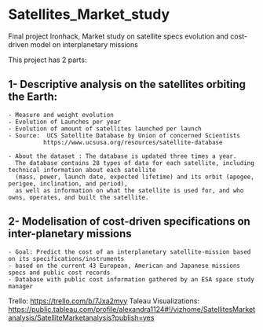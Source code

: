 # Satellites_Market_study

Final project Ironhack, Market study on satellite specs evolution and cost-driven model on interplanetary missions


This project has 2 parts:

## 1-  Descriptive analysis on the satellites orbiting the Earth:
    - Measure and weight evolution
    - Evolution of Launches per year 
    - Evolution of amount of satellites launched per launch
    - Source:  UCS Satellite Database by Union of concerned Scientists
              https://www.ucsusa.org/resources/satellite-database
              
    - About the dataset : The database is updated three times a year. 
      The database contains 28 types of data for each satellite, including technical information about each satellite 
      (mass, power, launch date, expected lifetime) and its orbit (apogee, perigee, inclination, and period), 
      as well as information on what the satellite is used for, and who owns, operates, and built the satellite.
        
    
## 2- Modelisation of cost-driven specifications on inter-planetary missions
    - Goal: Predict the cost of an interplanetary satellite-mission based on its specifications/instruments
    - based on the current 43 European, American and Japanese missions specs and public cost records
    - Database with public cost information gathered by an ESA space study manager
    
 
 Trello: https://trello.com/b/7Jxa2myy
 Taleau Visualizations: https://public.tableau.com/profile/alexandra1124#!/vizhome/SatellitesMarketanalysis/SatelliteMarketanalysis?publish=yes
